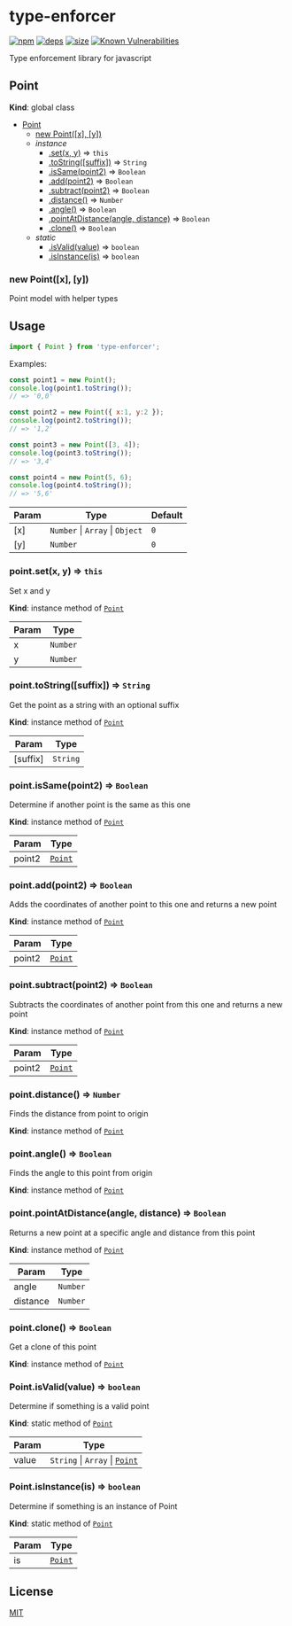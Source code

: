 # type-enforcer
[![npm][npm]][npm-url]
[![deps][deps]][deps-url]
[![size][size]][size-url]
[![Known Vulnerabilities](https://snyk.io/test/github/DarrenPaulWright/type-enforcer/badge.svg?targetFile=package.json)](https://snyk.io/test/github/DarrenPaulWright/type-enforcer?targetFile=package.json)

Type enforcement library for javascript

<a name="Point"></a>

## Point
**Kind**: global class  

* [Point](#Point)
    * [new Point([x], [y])](#new_Point_new)
    * _instance_
        * [.set(x, y)](#Point+set) ⇒ <code>this</code>
        * [.toString([suffix])](#Point+toString) ⇒ <code>String</code>
        * [.isSame(point2)](#Point+isSame) ⇒ <code>Boolean</code>
        * [.add(point2)](#Point+add) ⇒ <code>Boolean</code>
        * [.subtract(point2)](#Point+subtract) ⇒ <code>Boolean</code>
        * [.distance()](#Point+distance) ⇒ <code>Number</code>
        * [.angle()](#Point+angle) ⇒ <code>Boolean</code>
        * [.pointAtDistance(angle, distance)](#Point+pointAtDistance) ⇒ <code>Boolean</code>
        * [.clone()](#Point+clone) ⇒ <code>Boolean</code>
    * _static_
        * [.isValid(value)](#Point.isValid) ⇒ <code>boolean</code>
        * [.isInstance(is)](#Point.isInstance) ⇒ <code>boolean</code>

<a name="new_Point_new"></a>

### new Point([x], [y])
Point model with helper types## Usage``` javascriptimport { Point } from 'type-enforcer';```Examples:``` javascriptconst point1 = new Point();console.log(point1.toString());// => '0,0'const point2 = new Point({ x:1, y:2 });console.log(point2.toString());// => '1,2'const point3 = new Point([3, 4]);console.log(point3.toString());// => '3,4'const point4 = new Point(5, 6);console.log(point4.toString());// => '5,6'```


| Param | Type | Default |
| --- | --- | --- |
| [x] | <code>Number</code> \| <code>Array</code> \| <code>Object</code> | <code>0</code> | 
| [y] | <code>Number</code> | <code>0</code> | 

<a name="Point+set"></a>

### point.set(x, y) ⇒ <code>this</code>
Set x and y

**Kind**: instance method of [<code>Point</code>](#Point)  

| Param | Type |
| --- | --- |
| x | <code>Number</code> | 
| y | <code>Number</code> | 

<a name="Point+toString"></a>

### point.toString([suffix]) ⇒ <code>String</code>
Get the point as a string with an optional suffix

**Kind**: instance method of [<code>Point</code>](#Point)  

| Param | Type |
| --- | --- |
| [suffix] | <code>String</code> | 

<a name="Point+isSame"></a>

### point.isSame(point2) ⇒ <code>Boolean</code>
Determine if another point is the same as this one

**Kind**: instance method of [<code>Point</code>](#Point)  

| Param | Type |
| --- | --- |
| point2 | [<code>Point</code>](#Point) | 

<a name="Point+add"></a>

### point.add(point2) ⇒ <code>Boolean</code>
Adds the coordinates of another point to this one and returns a new point

**Kind**: instance method of [<code>Point</code>](#Point)  

| Param | Type |
| --- | --- |
| point2 | [<code>Point</code>](#Point) | 

<a name="Point+subtract"></a>

### point.subtract(point2) ⇒ <code>Boolean</code>
Subtracts the coordinates of another point from this one and returns a new point

**Kind**: instance method of [<code>Point</code>](#Point)  

| Param | Type |
| --- | --- |
| point2 | [<code>Point</code>](#Point) | 

<a name="Point+distance"></a>

### point.distance() ⇒ <code>Number</code>
Finds the distance from point to origin

**Kind**: instance method of [<code>Point</code>](#Point)  
<a name="Point+angle"></a>

### point.angle() ⇒ <code>Boolean</code>
Finds the angle to this point from origin

**Kind**: instance method of [<code>Point</code>](#Point)  
<a name="Point+pointAtDistance"></a>

### point.pointAtDistance(angle, distance) ⇒ <code>Boolean</code>
Returns a new point at a specific angle and distance from this point

**Kind**: instance method of [<code>Point</code>](#Point)  

| Param | Type |
| --- | --- |
| angle | <code>Number</code> | 
| distance | <code>Number</code> | 

<a name="Point+clone"></a>

### point.clone() ⇒ <code>Boolean</code>
Get a clone of this point

**Kind**: instance method of [<code>Point</code>](#Point)  
<a name="Point.isValid"></a>

### Point.isValid(value) ⇒ <code>boolean</code>
Determine if something is a valid point

**Kind**: static method of [<code>Point</code>](#Point)  

| Param | Type |
| --- | --- |
| value | <code>String</code> \| <code>Array</code> \| [<code>Point</code>](#Point) | 

<a name="Point.isInstance"></a>

### Point.isInstance(is) ⇒ <code>boolean</code>
Determine if something is an instance of Point

**Kind**: static method of [<code>Point</code>](#Point)  

| Param | Type |
| --- | --- |
| is | [<code>Point</code>](#Point) | 


## License

[MIT](https://github.com/darrenpaulwright/type-enforcer/blob/master/LICENSE.md)

[npm]: https://img.shields.io/npm/v/type-enforcer.svg
[npm-url]: https://npmjs.com/package/type-enforcer
[deps]: https://david-dm.org/darrenpaulwright/type-enforcer.svg
[deps-url]: https://david-dm.org/darrenpaulwright/type-enforcer
[size]: https://packagephobia.now.sh/badge?p=type-enforcer
[size-url]: https://packagephobia.now.sh/result?p=type-enforcer

